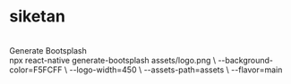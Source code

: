 # siketan
<br>
Generate Bootsplash
<br>
npx react-native generate-bootsplash assets/logo.png \ --background-color=F5FCFF \ --logo-width=450 \ --assets-path=assets \ --flavor=main

